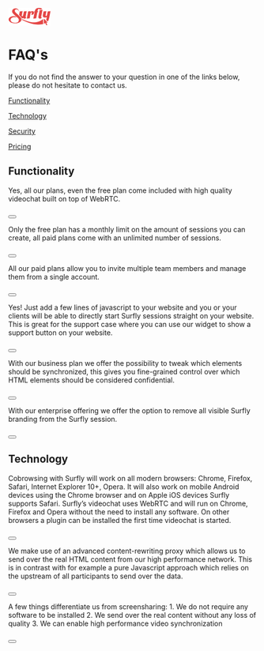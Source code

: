 ![logo](images/logosmall.png)
<a name="faq"></a>
# FAQ's

If you do not find the answer to your question in one of the links below, please do not hesitate to contact us.

<a href="faq/functionality.md"> Functionality</a>

<a href="faq/technology.md"> Technology</a>

<a href="faq/security.md"> Security </a>

<a href="faq/pricing.md">Pricing</a>

## Functionality

<!--sec data-title="Is videochat included?" data-id="section0" data-show=false ces-->

Yes, all our plans, even the free plan come included with high quality videochat built on top of WebRTC.

<!--endsec-->

<button class="section" target="section0" show="Is videochat included?" hide="Is videochat included?"></button>
<br>

<!--sec data-title="How many sessions can I create?" data-id="section1" data-show=false ces-->

<p>Only the free plan has a monthly limit on the amount of sessions you can create, all paid plans come with an unlimited number of sessions.</p>

<!--endsec-->

<button class="section" target="section1" show="How many sessions can I create?" hide="How many sessions can I create?"></button>
<br>

<!--sec data-title="Can I invite any team members?" data-id="section2" data-show=false ces-->

<p>All our paid plans allow you to invite multiple team members and manage them from a single account.</p>

<!--endsec-->

<button class="section" target="section2" show="Can I invite any team members?" hide="Can I invite any team members?"></button>
<br>

<!--sec data-title="Can I integrate Surfly on my website?" data-id="section3" data-show=false ces-->

<p>Yes! Just add a few lines of javascript to your website and you or your clients will be able to directly start Surfly sessions straight on your website. This is great for the support case where you can use our widget to show a support button on your website.</p>

<!--endsec-->

<button class="section" target="section3" show="Can I integrate Surfly on my website?" hide="Can I integrate Surfly on my website?"></button>
<br>

<!--sec data-title="Can I control which parts of my website are visible?" data-id="section4" data-show=false ces-->

<p>With our business plan we offer the possibility to tweak which elements should be synchronized, this gives you fine-grained control over which HTML elements should be considered confidential.</p>

<!--endsec-->

<button class="section" target="section4" show="Can I control which parts of my website are visible?" hide="Can I control which parts of my website are visible?"></button>
<br>

<!--sec data-title="Do you offer a full whitelabel solution?" data-id="section5" data-show=false ces-->

<p>With our enterprise offering we offer the option to remove all visible Surfly branding from the Surfly session.</p>

<!--endsec-->

<button class="section" target="section5" show="Do you offer a full whitelabel solution?" hide="Do you offer a full whitelabel solution?"></button>
<br>

## Technology

<!--sec data-title="Which browsers are supported?" data-id="section6" data-show=false ces-->

<p>Cobrowsing with Surfly will work on all modern browsers: Chrome, Firefox, Safari, Internet Explorer 10+, Opera. It will also work on mobile Android devices using the Chrome browser and on Apple iOS devices Surfly supports Safari. Surfly’s videochat uses WebRTC and will run on Chrome, Firefox and Opera without the need to install any software. On other browsers a plugin can be installed the first time videochat is started.</p>

<!--endsec-->

<button class="section" target="section6" show="Which browsers are supported?" hide="Which browsers are supported?"></button>
<br>

<!--sec data-title="Why is Surfly so fast?" data-id="section7" data-show=false ces-->

<p>We make use of an advanced content-rewriting proxy which allows us to send over the real HTML content from our high performance network. This is in contrast with for example a pure Javascript approach which relies on the upstream of all participants to send over the data.</p>

<!--endsec-->

<button class="section" target="section7" show="Why is Surfly so fast?" hide="Why is Surfly so fast?"></button>
<br>

<!--sec data-title="How does Surfly differ from screensharing?" data-id="section8" data-show=false ces-->

<p>A few things differentiate us from screensharing:
1. We do not require any software to be installed
2. We send over the real content without any loss of quality
3. We can enable high performance video synchronization</p>

<!--endsec-->

<button class="section" target="section8" show="How does Surfly differ from screensharing?" hide="How does Surfly differ from screensharing?"></button>
<br>




